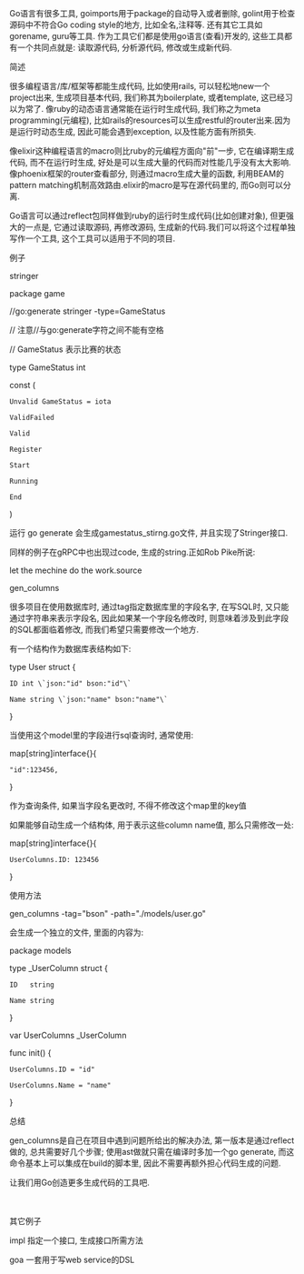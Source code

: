 Go语言有很多工具, goimports用于package的自动导入或者删除, golint用于检查源码中不符合Go coding style的地方, 比如全名,注释等. 还有其它工具如gorename, guru等工具. 作为工具它们都是使用go语言\(查看\)开发的, 这些工具都有一个共同点就是: 读取源代码, 分析源代码, 修改或生成新代码.



 



简述



很多编程语言/库/框架等都能生成代码, 比如使用rails, 可以轻松地new一个project出来, 生成项目基本代码, 我们称其为boilerplate, 或者template, 这已经习以为常了. 像ruby的动态语言通常能在运行时生成代码, 我们称之为meta programming\(元编程\), 比如rails的resources可以生成restful的router出来.因为是运行时动态生成, 因此可能会遇到exception, 以及性能方面有所损失.



像elixir这种编程语言的macro则比ruby的元编程方面向"前"一步, 它在编译期生成代码, 而不在运行时生成, 好处是可以生成大量的代码而对性能几乎没有太大影响. 像phoenix框架的router查看部分, 则通过macro生成大量的函数, 利用BEAM的pattern matching机制高效路由.elixir的macro是写在源代码里的, 而Go则可以分离.



Go语言可以通过reflect包同样做到ruby的运行时生成代码\(比如创建对象\), 但更强大的一点是, 它通过读取源码, 再修改源码, 生成新的代码.我们可以将这个过程单独写作一个工具, 这个工具可以适用于不同的项目.



 



例子



stringer



package game



//go:generate stringer -type=GameStatus

// 注意//与go:generate字符之间不能有空格

// GameStatus 表示比赛的状态

type GameStatus int



const \(

	Unvalid GameStatus = iota

	ValidFailed

	Valid

	Register

	Start

	Running

	End

\)

运行 go generate 会生成gamestatus\_stirng.go文件, 并且实现了Stringer接口.



同样的例子在gRPC中也出现过code, 生成的string.正如Rob Pike所说:



let the mechine do the work.source



 



gen\_columns



很多项目在使用数据库时, 通过tag指定数据库里的字段名字, 在写SQL时, 又只能通过字符串来表示字段名, 因此如果某一个字段名修改时, 则意味着涉及到此字段的SQL都面临着修改, 而我们希望只需要修改一个地方.



有一个结构作为数据库表结构如下:



type User struct {

    ID int \`json:"id" bson:"id"\`

    Name string \`json:"name" bson:"name"\`

}

当使用这个model里的字段进行sql查询时, 通常使用:



map\[string\]interface{}{

    "id":123456,

}

作为查询条件, 如果当字段名更改时, 不得不修改这个map里的key值

如果能够自动生成一个结构体, 用于表示这些column name值, 那么只需修改一处:



map\[string\]interface{}{

    UserColumns.ID: 123456

}

 



使用方法



gen\_columns -tag="bson" -path="./models/user.go"

会生成一个独立的文件, 里面的内容为:



package models



type \_UserColumn struct {

	ID   string

	Name string

}



var UserColumns \_UserColumn



func init\(\) {

	UserColumns.ID = "id"

	UserColumns.Name = "name"



}

 



总结

gen\_columns是自己在项目中遇到问题所给出的解决办法, 第一版本是通过reflect做的, 总共需要好几个步骤; 使用ast做就只需在编译时多加一个go generate, 而这命令基本上可以集成在build的脚本里, 因此不需要再额外担心代码生成的问题.

让我们用Go创造更多生成代码的工具吧.



　　



其它例子　



impl 指定一个接口, 生成接口所需方法

goa 一套用于写web service的DSL


